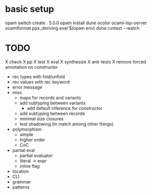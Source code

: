 # basic setup
opam switch create . 5.0.0
opam install dune ocolor ocaml-lsp-server ocamlformat ppx_deriving
eval $(opam env)
dune runtest --watch

# TODO
X check
X pp
X test
  X eval
  X synthesize
  X anti-tests
X remove forced annotation on constructor
- rec types with fold/unfold
- rec values with rec keyword
- error message
- misc
  - maps for records and variants
  - add subtyping between variants
    - add default inference for constructor
  - add subtyping between records
  - minimal size closures
  - test shadowing (in match among other things)
- polymorphism
  - simple
  - higher order
  - CoC
- partial eval
  - partial evaluator
  - literal -> expr
  - inline flag
- location
- CLI
- grammar
- patterns
